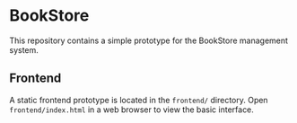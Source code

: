 # BookStore

This repository contains a simple prototype for the BookStore management system.

## Frontend

A static frontend prototype is located in the `frontend/` directory. Open `frontend/index.html` in a web browser to view the basic interface.
